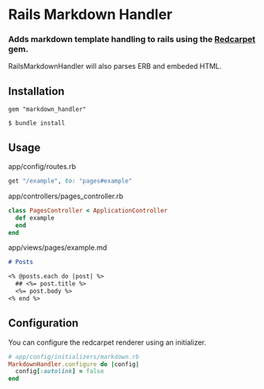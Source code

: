 # Rails Markdown Handler

### Adds markdown template handling to rails using the [Redcarpet](https://github.com/vmg/redcarpet) gem.

RailsMarkdownHandler will also parses ERB and embeded HTML.

## Installation

```
gem "markdown_handler"
```

```
$ bundle install
```

## Usage

app/config/routes.rb
```ruby
get "/example", to: "pages#example"
```

app/controllers/pages_controller.rb
```ruby
class PagesController < ApplicationController
  def example
  end
end
```

app/views/pages/example.md
```md
# Posts

<% @posts.each do |post| %>
  ## <%= post.title %>
  <%= post.body %>
<% end %>
```

## Configuration

You can configure the redcarpet renderer using an initializer.
```ruby
# app/config/initializers/markdown.rb
MarkdownHandler.configure do |config|
  config[:autolink] = false
end
```
